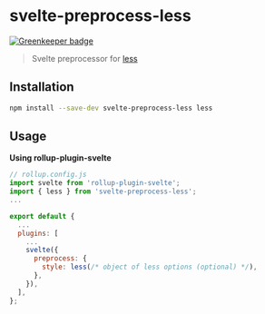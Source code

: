 # svelte-preprocess-less

[![Greenkeeper badge](https://badges.greenkeeper.io/ls-age/svelte-preprocess-less.svg)](https://greenkeeper.io/)

> Svelte preprocessor for [less](http://lesscss.org)

## Installation

```bash
npm install --save-dev svelte-preprocess-less less
```

## Usage

**Using rollup-plugin-svelte**

```javascript
// rollup.config.js
import svelte from 'rollup-plugin-svelte';
import { less } from 'svelte-preprocess-less';
...

export default {
  ...
  plugins: [
    ...
    svelte({
      preprocess: {
        style: less(/* object of less options (optional) */),
      },
    }),
  ],
};
```
